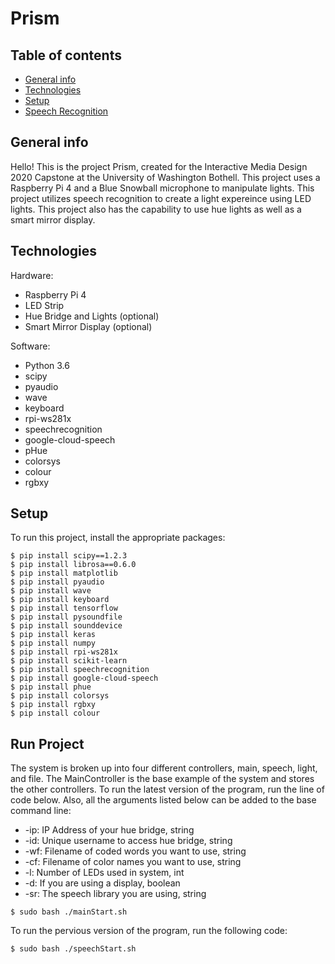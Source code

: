 # Prism
## Table of contents
* [General info](#general-info)
* [Technologies](#technologies)
* [Setup](#setup)
* [Speech Recognition](#speech-recognition)

## General info
Hello! This is the project Prism, created for the Interactive Media Design 2020 Capstone at the University of Washington Bothell. This project uses a Raspberry Pi 4 and a Blue Snowball microphone to manipulate lights. This project utilizes speech recognition to create a light expereince using LED lights. This project also has the capability to use hue lights as well as a smart mirror display.
	
## Technologies
Hardware:
* Raspberry Pi 4
* LED Strip
* Hue Bridge and Lights (optional)
* Smart Mirror Display (optional)

Software:
* Python 3.6
* scipy
* pyaudio
* wave
* keyboard
* rpi-ws281x
* speechrecognition
* google-cloud-speech
* pHue
* colorsys
* colour
* rgbxy
	
## Setup
To run this project, install the appropriate packages:
```
$ pip install scipy==1.2.3
$ pip install librosa==0.6.0
$ pip install matplotlib
$ pip install pyaudio
$ pip install wave
$ pip install keyboard
$ pip install tensorflow
$ pip install pysoundfile
$ pip install sounddevice
$ pip install keras
$ pip install numpy
$ pip install rpi-ws281x
$ pip install scikit-learn
$ pip install speechrecognition
$ pip install google-cloud-speech
$ pip install phue
$ pip install colorsys
$ pip install rgbxy
$ pip install colour
```

## Run Project
The system is broken up into four different controllers, main, speech, light, and file. The MainController is the base example of the system and stores the other controllers. To run the latest version of the program, run the line of code below. Also, all the arguments listed below can be added to the base command line:
* -ip: IP Address of your hue bridge, string
* -id: Unique username to access hue bridge, string
* -wf: Filename of coded words you want to use, string
* -cf: Filename of color names you want to use, string
* -l: Number of LEDs used in system, int
* -d: If you are using a display, boolean
* -sr: The speech library you are using, string
```
$ sudo bash ./mainStart.sh
```


To run the pervious version of the program, run the following code:
```
$ sudo bash ./speechStart.sh
```

